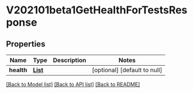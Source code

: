 # V202101beta1GetHealthForTestsResponse
## Properties

Name | Type | Description | Notes
------------ | ------------- | ------------- | -------------
**health** | [**List**](v202101beta1TestHealth.md) |  | [optional] [default to null]

[[Back to Model list]](../README.md#documentation-for-models) [[Back to API list]](../README.md#documentation-for-api-endpoints) [[Back to README]](../README.md)

